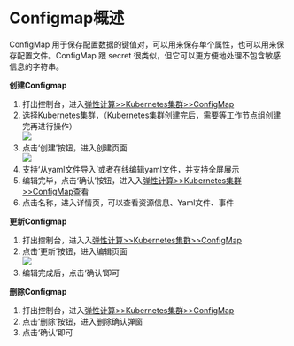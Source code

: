 # Configmap概述
ConfigMap 用于保存配置数据的键值对，可以用来保存单个属性，也可以用来保存配置文件。ConfigMap 跟 secret 很类似，但它可以更方便地处理不包含敏感信息的字符串。

**创建Configmap**    
1. 打出控制台，进入[弹性计算>>Kubernetes集群>>ConfigMap](https://cns-console.jdcloud.com/host/kubernetesconfigmap/list)  
2. 选择Kubernetes集群，（Kubernetes集群创建完后，需要等工作节点组创建完再进行操作）  
![](https://github.com/jdcloudcom/cn/blob/edit/image/Elastic-Compute/JCS-for-Kubernetes/Deployment选择集群.png)  
3. 点击‘创建’按钮，进入创建页面  
![](https://github.com/jdcloudcom/cn/blob/edit/image/Elastic-Compute/JCS-for-Kubernetes/创建Deployment.png)    
4. 支持‘从yaml文件导入’或者在线编辑yaml文件，并支持全屏展示  
5. 编辑完毕，点击‘确认’按钮，进入入[弹性计算>>Kubernetes集群>>ConfigMap](https://cns-console.jdcloud.com/host/kubernetesconfigmap/list)查看    
6. 点击名称，进入详情页，可以查看资源信息、Yaml文件、事件  

**更新Configmap**    
1. 打出控制台，进入入[弹性计算>>Kubernetes集群>>ConfigMap](https://cns-console.jdcloud.com/host/kubernetesconfigmap/list)  
2. 点击‘更新’按钮，进入编辑页面  
![](https://github.com/jdcloudcom/cn/blob/edit/image/Elastic-Compute/JCS-for-Kubernetes/更新ConfigMap.png)  
3. 编辑完成后，点击‘确认’即可   

**删除Configmap**    
1. 打出控制台，进入[弹性计算>>Kubernetes集群>>ConfigMap](https://cns-console.jdcloud.com/host/kubernetesconfigmap/list)      
2. 点击‘删除’按钮，进入删除确认弹窗  
3. 点击‘确认’即可  
